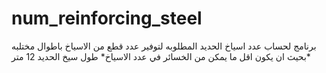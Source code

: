 # num_reinforcing_steel
برنامج لحساب عدد اسياخ الحديد المطلوبه لتوفير عدد قطع من الاسياخ باطوال مختلبه بحيث ان يكون اقل ما يمكن من الخسائر في عدد الاسياخ* 
طول سيخ الحديد 12 متر*
